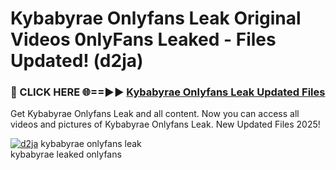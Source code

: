 # Kybabyrae Onlyfans Leak Original Videos 0nlyFans Leaked - Files Updated! (d2ja)

<h3>🔴 CLICK HERE 🌐==►► <a href="https://tinyurl.com/2jnfzry5" rel="nofollow">Kybabyrae Onlyfans Leak Updated Files</a></h3>

Get Kybabyrae Onlyfans Leak and all content. Now you can access all videos and pictures of Kybabyrae Onlyfans Leak. New Updated Files 2025!

[![d2ja](https://i.imgur.com/GyGTBgg.gif)](https://tinyurl.com/2jnfzry5)
kybabyrae onlyfans leak<br>
kybabyrae leaked onlyfans